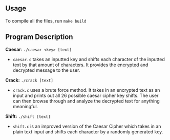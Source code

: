 ## Usage
To compile all the files, run `make build`

## Program Description
**Caesar**: `./caesar <key> [text]`
* `caesar.c` takes an inputted key and shifts each character of the inputted text by that amount of characters. It provides the encrypted and decrypted message to the user.

**Crack:** `./crack [text]`
* `crack.c` uses a brute force method. It takes in an encrypted text as an input and prints out all 26 possible caesar cipher key shifts. The user can then browse through and analyze the decrypted text for anything meaningful.

**Shift:** `./shift [text]`
* `shift.c` is an improved version of the Caesar Cipher which takes in an plain text input and shifts each character by a randomly generated key.